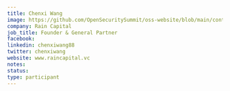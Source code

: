 ```yaml
---
title: Chenxi Wang
image: https://github.com/OpenSecuritySummit/oss-website/blob/main/content/participant/images/chenxi.jpeg?raw=true
company: Rain Capital
job_title: Founder & General Partner
facebook:
linkedin: chenxiwang88
twitter: chenxiwang
website: www.raincapital.vc
notes:
status: 
type: participant
---
```

